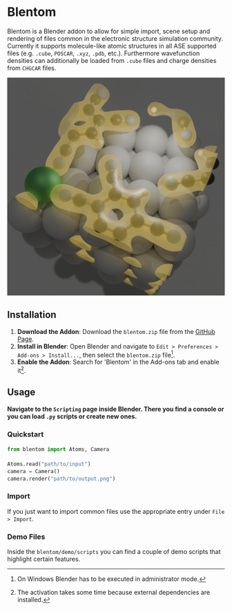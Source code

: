 # Blentom

Blentom is a Blender addon to allow for simple import, scene setup and rendering of files common in the electronic structure simulation community. Currently it supports molecule-like atomic structures in all ASE supported files (e.g. `.cube`, `POSCAR`, `.xyz`, `.pdb`, etc.). Furthermore wavefunction densities can additionally be loaded from `.cube` files and charge densities from `CHGCAR` files.

![Ag-NiTCNB2](https://github.com/brands-d/blentom/blob/main/demo/output/Ag-NiTCNB2.png?raw=true)

## Installation

1. **Download the Addon**: Download the `blentom.zip` file from the [GitHub Page](https://github.com/brands-d/blentom/tree/v1.0.0b).
2. **Install in Blender**: Open Blender and navigate to `Edit > Preferences > Add-ons > Install...`, then select the `blentom.zip` file[^1].
3. **Enable the Addon**: Search for 'Blentom' in the Add-ons tab and enable it[^2].


[^1]: On Windows Blender has to be executed in administrator mode.
[^2]: The activation takes some time because external dependencies are installed.

## Usage

**Navigate to the `Scripting` page inside Blender. There you find a console or you can load `.py` scripts or create new ones.**

### Quickstart

```python
from blentom import Atoms, Camera

Atoms.read("path/to/input")
camera = Camera()
camera.render("path/to/output.png")
```

### Import

If you just want to import common files use the appropriate entry under `File > Import`.

### Demo Files
Inside the `blentom/demo/scripts` you can find a couple of demo scripts that highlight certain features.
